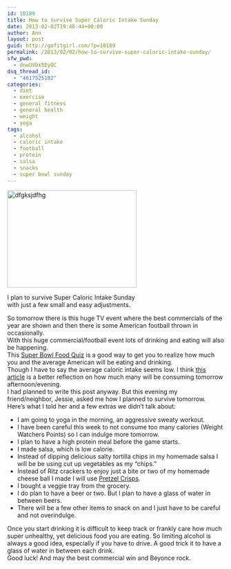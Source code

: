 ```yaml
---
id: 10189
title: How to survive Super Caloric Intake Sunday
date: 2013-02-02T19:46:44+00:00
author: Ann
layout: post
guid: http://gofitgirl.com/?p=10189
permalink: /2013/02/02/how-to-survive-super-caloric-intake-sunday/
sfw_pwd:
  - dnwUVbxSEyQC
dsq_thread_id:
  - "4617525182"
categories:
  - diet
  - exercise
  - general fitness
  - general health
  - weight
  - yoga
tags:
  - alcohol
  - caloric intake
  - football
  - protein
  - salsa
  - snacks
  - super bowl sunday
---
```

<div id="attachment_10190" style="width: 310px" class="wp-caption alignleft">
  <a href="http://gofitgirl.com/?attachment_id=10190" rel="attachment wp-att-10190"><img class="size-medium wp-image-10190" alt="dfgksjdfhg" src="http://gofitgirl.com/wp-content/uploads/2013/02/Super-survivial-300x225.jpg" width="300" height="225" /></a>
  
  <p class="wp-caption-text">
    I plan to survive Super Caloric Intake Sunday with just a few small and easy adjustments. 
  </p>
</div>

  
So tomorrow there is this huge TV event where the best commercials of the year are shown and then there is some American football thrown in occasionally.  
With this huge commercial/football event lots of drinking and eating will also be happening.  
This [Super Bowl Food Quiz](http://www.foodbeat.com/offbeat/super-bowl-2013-food-quiz-interesting-facts-about-super-bowl/) is a good way to get you to realize how much you and the average American will be eating and drinking.  
Though I have to say the average caloric intake seems low. I think [this article](http://guycodeblog.mtv.com/2011/02/04/the-average-american-will-consume-this-many-calories-on-super-bowl-sunday/) is a better reflection on how much many will be consuming tomorrow afternoon/evening.  
I had planned to write this post anyway. But this evening my friend/neighbor, Jessie, asked me how I planned to survive tomorrow.  
Here&#8217;s what I told her and a few extras we didn&#8217;t talk about:

  * I am going to yoga in the morning, an aggressive sweaty workout.
  * I have been careful this week to not consume too many calories (Weight Watchers Points) so I can indulge more tomorrow.
  * I plan to have a high protein meal before the game starts.
  * I made salsa, which is low calorie.
  * Instead of dipping delicious salty tortilla chips in my homemade salsa I will be be using cut up vegetables as my &#8220;chips.&#8221;
  * Instead of Ritz crackers to enjoy just a bite or two of my homemade cheese ball I made I will use [Pretzel Crisps](http://pretzelcrisps.com).
  * I bought a veggie tray from the grocery.
  * I do plan to have a beer or two. But I plan to have a glass of water in between beers.
  * There will be a few other items to snack on and I just have to be careful and not overindulge.

Once you start drinking it is difficult to keep track or frankly care how much super unhealthy, yet delicious food you are eating. So limiting alcohol is always a good idea, especially if you have to drive. A good trick it to have a glass of water in between each drink.  
Good luck! And may the best commercial win and Beyonce rock.